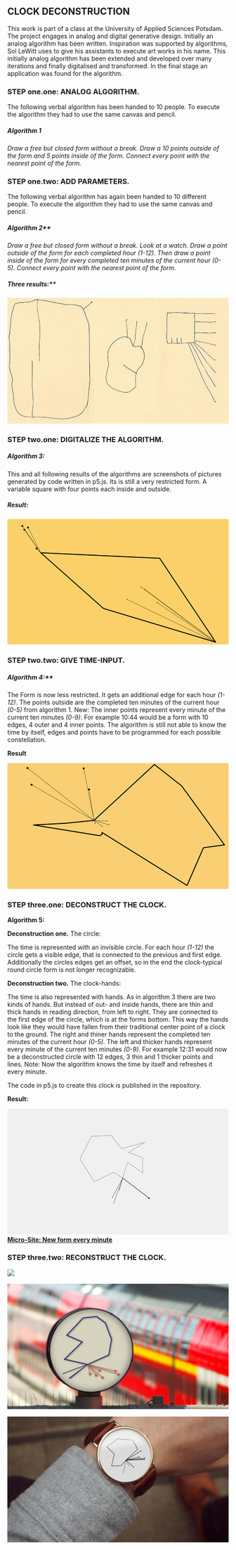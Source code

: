 ## CLOCK DECONSTRUCTION

This work is part of a class at the University of Applied Sciences Potsdam. The project engages in analog and digital generative design. 
Initially an analog algorithm has been written. Inspiration was supported by algorithms, Sol LeWitt uses to give his assistants to execute art works in his name. This initially analog algorithm has been extended and developed over many iterations and finally digitalised and transformed. In the final stage an application was found for the algorithm.

### STEP one.one: ANALOG ALGORITHM.
The following verbal algorithm has been handed to 10 people. To execute the algorithm they had to use the same canvas and pencil.

##### Algorithm 1
*Draw a free but closed form without a break. Draw a  10 points outside of the form and 5 points inside of the form. Connect every point with the nearest point of the form.*

### STEP one.two: ADD PARAMETERS. 
The following verbal algorithm has again been handed to 10 different people. To execute the algorithm they had to use the same canvas and pencil.

##### Algorithm 2** 
*Draw a free but closed form without a break. Look at a watch. Draw a point outside of the form for each completed hour (1-12). Then draw a point inside of the form for every completed ten minutes of the current hour (0-5). Connect every point with the nearest point of the form.*

##### Three results:**
![](https://raw.githubusercontent.com/josues/time-deconstruction/master/Visuals/Pres-1.jpg)


### STEP two.one: DIGITALIZE THE ALGORITHM.

##### Algorithm 3:
This and all following results of the algorithms are screenshots of pictures generated by code written in p5.js.
Its is still a very restricted form. A variable square with four points each inside and outside.

##### Result:

![](https://raw.githubusercontent.com/josues/time-deconstruction/master/Visuals/Pres-2.jpg)

### STEP two.two: GIVE TIME-INPUT.

##### Algorithm 4:** 

The Form is now less restricted. It gets an additional edge for each hour *(1-12)*. The points outside are the completed ten minutes of the current hour *(0-5)* from algorithm 1. New: The inner points represent every minute of the current ten minutes *(0-9)*. For example 10:44 would be a form with 10 edges, 4 outer and 4 inner points.
The algorithm is still not able to know the time by itself, edges and points have to be programmed for each possible constellation.

**Result**

![](https://raw.githubusercontent.com/josues/time-deconstruction/master/Visuals/Pres-3.jpg)


### STEP three.one: DECONSTRUCT THE CLOCK.

**Algorithm 5:**

**Deconstruction one.** The circle:

The time is represented with an invisible circle. For each hour *(1-12)* the circle gets a visible edge, that is connected to the previous and first edge. Additionally the circles edges get an offset, so in the end the clock-typical round circle form is not longer recognizable.

**Deconstruction two.** The clock-hands:

The time is also represented with hands. As in algorithm 3 there are two kinds of hands. But instead of out- and inside hands, there are thin and thick hands in reading direction, from left to right. They are connected to the first edge of the circle, which is at the forms bottom. This way the hands look like they would have fallen from their traditional center point of a clock to the ground. The right and thiner hands represent the completed ten minutes of the current hour *(0-5)*. The left and thicker hands represent every minute of the current ten minutes *(0-9)*. For example 12:31 would now be a deconstructed circle with 12 edges, 3 thin and 1 thicker points and lines.
Note: Now the algorithm knows the time by itself and refreshes it every minute.

The code in p5.js to create this clock is published in the repository.

**Result:**

![](https://raw.githubusercontent.com/josues/time-deconstruction/master/Visuals/Pres-4.jpg)
**[Micro-Site: New form every minute](http://josues.github.io/time-deconstruction-page)**


### STEP three.two: RECONSTRUCT THE CLOCK.

![](https://raw.githubusercontent.com/josues/time-deconstruction/master/Visuals/BigBen-Deconstruct.jpg)

![](https://raw.githubusercontent.com/josues/time-deconstruction/master/Visuals/Bahnhofsuhr-Deconstruct.jpg)

![](https://raw.githubusercontent.com/josues/time-deconstruction/master/Visuals/Armband-Deconstruct.jpg)
